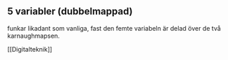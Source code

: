 ## 5 variabler (dubbelmappad)
funkar likadant som vanliga, fast den femte variabeln är delad över de två karnaughmapsen. 

[[Digitalteknik]]